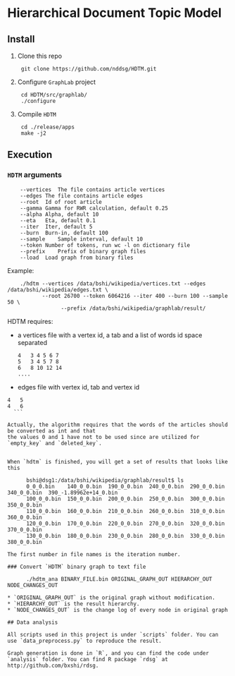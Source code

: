 # Hierarchical Document Topic Model

## Install

1. Clone this repo

		git clone https://github.com/nddsg/HDTM.git

2. Configure `GraphLab` project

		cd HDTM/src/graphlab/
		./configure

3. Compile `HDTM`

		cd ./release/apps
		make -j2

## Execution

### `HDTM` arguments

		--vertices	The file contains article vertices
		--edges	The file contains article edges
		--root	Id of root article
		--gamma	Gamma for RWR calculation, default 0.25
		--alpha	Alpha, default 10
		--eta	Eta, default 0.1
		--iter	Iter, default 5
		--burn	Burn-in, default 100
		--sample	Sample interval, default 10
		--token	Number of tokens, run wc -l on dictionary file
		--prefix	Prefix of binary graph files
		--load	Load graph from binary files

Example:

		./hdtm --vertices /data/bshi/wikipedia/vertices.txt --edges /data/bshi/wikipedia/edges.txt \
		       --root 26700 --token 6064216 --iter 400 --burn 100 --sample 50 \
					 --prefix /data/bshi/wikipedia/graphlab/result/


 HDTM requires:

 - a vertices file with a vertex id, a tab and a list of words id space separated

 	```
 	4	3 4 5 6 7
 	5	3 4 5 7 8
	6	8 10 12 14
 	....
 	```
 - edges file with vertex id, tab and vertex id

  ```
4	5
4	6
	```

Actually, the algorithm requires that the words of the articles should be converted as int and that
the values 0 and 1 have not to be used since are utilized for `empty_key` and `deleted_key`.


When `hdtm` is finished, you will get a set of results that looks like this

		bshi@dsg1:/data/bshi/wikipedia/graphlab/result$ ls
		0_0_0.bin    140_0_0.bin  190_0_0.bin  240_0_0.bin  290_0_0.bin  340_0_0.bin  390_-1.89962e+14_0.bin
		100_0_0.bin  150_0_0.bin  200_0_0.bin  250_0_0.bin  300_0_0.bin  350_0_0.bin
		110_0_0.bin  160_0_0.bin  210_0_0.bin  260_0_0.bin  310_0_0.bin  360_0_0.bin
		120_0_0.bin  170_0_0.bin  220_0_0.bin  270_0_0.bin  320_0_0.bin  370_0_0.bin
		130_0_0.bin  180_0_0.bin  230_0_0.bin  280_0_0.bin  330_0_0.bin  380_0_0.bin

The first number in file names is the iteration number.

### Convert `HDTM` binary graph to text file

		./hdtm_ana BINARY_FILE.bin ORIGINAL_GRAPH_OUT HIERARCHY_OUT NODE_CHANGES_OUT

* `ORIGINAL_GRAPH_OUT` is the original graph without modification.
* `HIERARCHY_OUT` is the result hierarchy.
* `NODE_CHANGES_OUT` is the change log of every node in original graph

## Data analysis

All scripts used in this project is under `scripts` folder. You can use `data_preprocess.py` to reproduce the result.

Graph generation is done in `R`, and you can find the code under `analysis` folder. You can find R package `rdsg` at http://github.com/bxshi/rdsg.
